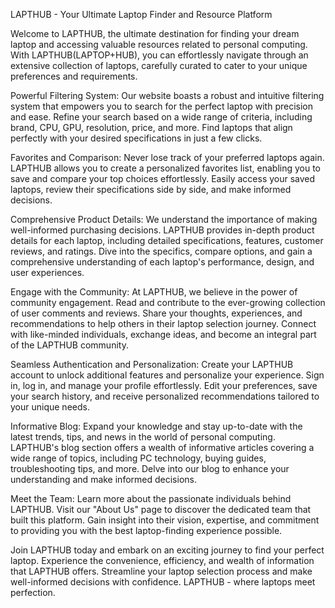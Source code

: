 LAPTHUB - Your Ultimate Laptop Finder and Resource Platform

Welcome to LAPTHUB, the ultimate destination for finding your dream laptop and accessing valuable resources related to personal computing. With LAPTHUB(LAPTOP+HUB), you can effortlessly navigate through an extensive collection of laptops, carefully curated to cater to your unique preferences and requirements.

Powerful Filtering System:
Our website boasts a robust and intuitive filtering system that empowers you to search for the perfect laptop with precision and ease. Refine your search based on a wide range of criteria, including brand, CPU, GPU, resolution, price, and more. Find laptops that align perfectly with your desired specifications in just a few clicks.

Favorites and Comparison:
Never lose track of your preferred laptops again. LAPTHUB allows you to create a personalized favorites list, enabling you to save and compare your top choices effortlessly. Easily access your saved laptops, review their specifications side by side, and make informed decisions.

Comprehensive Product Details:
We understand the importance of making well-informed purchasing decisions. LAPTHUB provides in-depth product details for each laptop, including detailed specifications, features, customer reviews, and ratings. Dive into the specifics, compare options, and gain a comprehensive understanding of each laptop's performance, design, and user experiences.

Engage with the Community:
At LAPTHUB, we believe in the power of community engagement. Read and contribute to the ever-growing collection of user comments and reviews. Share your thoughts, experiences, and recommendations to help others in their laptop selection journey. Connect with like-minded individuals, exchange ideas, and become an integral part of the LAPTHUB community.

Seamless Authentication and Personalization:
Create your LAPTHUB account to unlock additional features and personalize your experience. Sign in, log in, and manage your profile effortlessly. Edit your preferences, save your search history, and receive personalized recommendations tailored to your unique needs.

Informative Blog:
Expand your knowledge and stay up-to-date with the latest trends, tips, and news in the world of personal computing. LAPTHUB's blog section offers a wealth of informative articles covering a wide range of topics, including PC technology, buying guides, troubleshooting tips, and more. Delve into our blog to enhance your understanding and make informed decisions.

Meet the Team:
Learn more about the passionate individuals behind LAPTHUB. Visit our "About Us" page to discover the dedicated team that built this platform. Gain insight into their vision, expertise, and commitment to providing you with the best laptop-finding experience possible.

Join LAPTHUB today and embark on an exciting journey to find your perfect laptop. Experience the convenience, efficiency, and wealth of information that LAPTHUB offers. Streamline your laptop selection process and make well-informed decisions with confidence. LAPTHUB - where laptops meet perfection.
